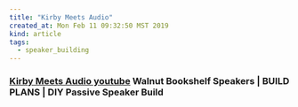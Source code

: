 ```yaml
---
title: "Kirby Meets Audio"
created_at: Mon Feb 11 09:32:50 MST 2019
kind: article
tags:
  - speaker_building
---
```


<h3>
<a href="https://www.youtube.com/watch?v=3yzxKVf9ygE" target="_blank">Kirby Meets Audio youtube</a>
  Walnut Bookshelf Speakers | BUILD PLANS | DIY Passive Speaker Build
<h3>

<!--
html boilerplate fragments
<a href="" target="_blank"></a>
<a name=""></a>
<img src="" width="400px">
<ul>
  <li></li>
  <li><a href="" target="_blank"></a></li>
</ul>
<pre>
</pre>
<p style="margin-bottom: 2em;"></p>
<hr style="border: 0; height: 3px; background: #333; background-image: linear-gradient(to right, #ccc, #333, #ccc);">
<pre><code>
</code></pre>
<math xmlns='http://www.w3.org/1998/Math/MathML' display='block'>
</math>
:-->
